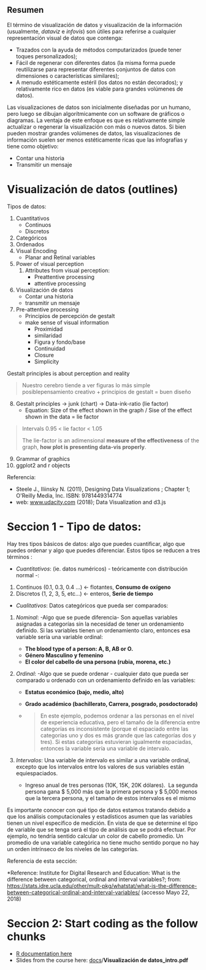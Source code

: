 ## Resumen

El término de visualización de datos y visualización de la información (usualmente, *dataviz* e *infovis*) son útiles para referirse a cualquier representación visual de datos que contenga:

- Trazados con la ayuda de métodos computarizados (puede tener toques personalizados); 
- Fácil de regenerar con diferentes datos (la misma forma puede reutilizarse para representar diferentes conjuntos de datos con dimensiones o características similares);
- A menudo estéticamente estéril (los datos no están decorados); y relativamente rico en datos (es viable para grandes volúmenes de datos). 

Las visualizaciones de datos son inicialmente diseñadas por un humano, pero luego se dibujan algorítmicamente con un software de gráficos o diagramas. La ventaja de este enfoque es que es relativamente simple actualizar o regenerar la visualización con más o nuevos datos. Si bien pueden mostrar grandes volúmenes de datos, las visualizaciones de información suelen ser menos estéticamente ricas que las infografías y tiene como objetivo:

- Contar una historia
- Transmitir un mensaje

# Visualización de datos (outlines)

Tipos de datos:

1. Cuantitativos
   - Continuos
   - Discretos
2. Categóricos
3. Ordenados
4. Visual Encoding
   - Planar and Retinal variables
5. Power of visual perception
   1. Attributes from visual perception:
      - Preattentive processing
      - attentive processing
6. Visualización de datos
   - Contar una historia
   - transmitir un mensaje
7. Pre-attentive processing
   - Principios de percepción de gestalt
   - make sense of visual information
     - Proximidad
     - similaridad
     - Figura y fondo/base
     - Continuidad
     - Closure
     - Simplicity

Gestalt principles is about perception and reality 

>  Nuestro cerebro tiende a ver figuras lo más simple posiblepensamiento creativo + principios de gestalt = buen diseño 

8. Gestalt principles → junk (chart) → Data-ink-ratio (lie factor)
   - Equation:
   Size of the effect shown in the graph / Sise of the effect shown in the data = lie factor  

>  Intervals 0.95 < lie factor < 1.05 
>
> The lie-factor is an adimensional **measure of the effectiveness** of the graph, **how plot is presenting data-vis properly**. 

9. Grammar of graphics
10. ggplot2 and r objects

Referencia:
- Steele J., Iliinsky N. (2011), Designing Data Visualizations ; Chapter 1; O'Reilly Media, Inc. ISBN: 9781449314774
- web: www.udacity.com (2018); Data Visualization and d3.js 

# Seccion 1 - Tipo de datos:

Hay tres tipos básicos de datos: algo que puedes cuantificar, algo que puedes ordenar y algo que puedes diferenciar. Estos tipos se reducen a tres términos : 



* *Cuantitativos*: (ie. datos numéricos) - teóricamente con distribución normal -: 

1. Continuos (0.1, 0.3, 0.4 …) ← flotantes,  **Consumo de oxígeno**
2. Discretos (1, 2, 3, 5, etc...) ← enteros, **Serie de tiempo**

* *Cualitativos*: Datos categóricos que pueda ser comparados:

1. *Nominal*: -Algo que se puede diferencia- Son aquellas variables asignadas a categorías sin la necesidad de tener un ordenamiento definido. Si las variables tienen un ordenamiento claro, entonces esa variable sería una variable ordinal:

   * **The blood type of a person: A, B, AB or O.**
   * **Género Masculino y femenino**
   * **El color del cabello de una persona (rubia, morena, etc.)**

2. *Ordinal*: -Algo que se puede ordenar - cualquier dato que pueda ser comparado u ordenado con un ordenamiento definido en las variables:

   * **Estatus económico (bajo, medio, alto)**

   * **Grado académico (bachillerato, Carrera, posgrado, posdoctorado)**

   * > En este ejemplo, podemos ordenar a las personas en el nivel de experiencia educativa, pero el tamaño de la diferencia entre categorías es inconsistente (porque el espaciado entre las categorías uno y dos es más grande que las categorías dos y tres). Si estas categorías estuvieran igualmente espaciadas, entonces la variable sería una variable de intervalo.

3. *Intervalos*: Una variable de intervalo es similar a una variable ordinal, excepto que los intervalos entre los valores de sus variables están equiespaciados.

   * Ingreso anual de tres personas (10K, 15K, 20K dólares).  La segunda persona gana $ 5,000 más que la primera persona y $ 5,000 menos que la tercera persona, y el tamaño de estos intervalos es el mismo

Es importante conocer con qué tipo de datos estamos tratando debido a que los análisis computacionales y estadísticos asumen que las variables tienen un nivel específico de medición. En vista de que se determine el tipo de variable que se tenga será el tipo de análisis que se podrá efectuar. Por ejemplo, no tendría sentido calcular un color de cabello promedio. Un promedio de una variable categórica no tiene mucho sentido porque no hay un orden intrínseco de los niveles de las categorías. 

Referencia de esta sección:

*Reference: Institute for Digital Research and Education: What is the difference between categorical, ordinal and interval variables?; from: https://stats.idre.ucla.edu/other/mult-pkg/whatstat/what-is-the-difference-between-categorical-ordinal-and-interval-variables/ (accesso Mayo 22, 2018)



# Seccion 2: Start coding as the follow chunks  

* [R documentation here](http://rpubs.com/Ricardogore/408026)
* Slides from the course here:  [docs](https://github.com/RJEGR/July_2018_bioinfo/tree/master/docs)/**Visualización de datos_intro.pdf**



